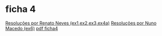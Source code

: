 # ficha 4

[Resoluções por Renato Neves (ex1,ex2,ex3,ex4a)]()
[Resoluções por Nuno Macedo (ex6)]()
[pdf ficha4]()
